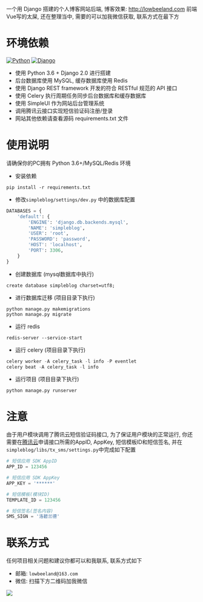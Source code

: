 一个用 Django 搭建的个人博客网站后端, 博客效果: http://lowbeeland.com
前端Vue写的太屎, 还在整理当中, 需要的可以加我微信获取, 联系方式在最下方

# 环境依赖

<p><a href="https://www.python.org/downloads/release/python-364/"><img alt="Python" src="https://img.shields.io/badge/python-3.6.4-brightgreen.svg?style=flat-square"></a>
<a href="https://docs.djangoproject.com/zh-hans/2.0/"><img alt="Django" src="https://img.shields.io/badge/django-2.0.7-blue.svg?style=flat-square"></a>

* 使用 Python 3.6 + Django 2.0 进行搭建
* 后台数据库使用 MySQL, 缓存数据库使用 Redis
* 使用 Django REST framework 开发的符合 RESTful 规范的 API 接口
* 使用 Celery 执行周期任务同步后台数据库和缓存数据库
* 使用 SimpleUI 作为网站后台管理系统
* 调用腾讯云接口实现短信验证码注册/登录
* 网站其他依赖请查看源码 requirements.txt 文件

# 使用说明

请确保你的PC拥有 Python 3.6+/MySQL/Redis 环境

* 安装依赖

```
pip install -r requirements.txt
```

* 修改`simpleblog/settings/dev.py` 中的数据库配置 

```python
DATABASES = {
    'default': {
        'ENGINE': 'django.db.backends.mysql',
        'NAME': 'simpleblog',
        'USER': 'root',
        'PASSWORD': 'password',
        'HOST': 'localhost',
        'PORT': 3306,
    }
}
```

* 创建数据库 (mysql数据库中执行)

```
create database simpleblog charset=utf8;
```

* 进行数据库迁移 (项目目录下执行)

```
python manage.py makemigrations
python manage.py migrate
```

* 运行 redis

```
redis-server --service-start
```

* 运行 celery (项目目录下执行)

```python
celery worker -A celery_task -l info -P eventlet
celery beat -A celery_task -l info 
```

* 运行项目 (项目目录下执行)

```
python manage.py runserver
```

# 注意

由于用户模块调用了腾讯云短信验证码接口, 为了保证用户模块的正常运行, 你还需要在[腾讯云]( https://console.cloud.tencent.com/smsv2)申请接口所需的AppID, AppKey, 短信模板ID和短信签名, 并在`simpleblog/libs/tx_sms/settings.py`中完成如下配置

```python
# 短信应用 SDK AppID
APP_ID = 123456

# 短信应用 SDK AppKey
APP_KEY = '******'

# 短信模板(模块ID)
TEMPLATE_ID = 123456

# 短信签名(签名内容)
SMS_SIGN = '洛碧兰德'
```

# 联系方式

任何项目相关问题和建议你都可以和我联系, 联系方式如下

* 邮箱: `lowbeeland@163.com`
* 微信: 扫描下方二维码加我微信

![](https://lowbeeland.oss-cn-shanghai.aliyuncs.com/wechat.jpg )





